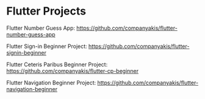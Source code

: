 # Flutter Projects

Flutter Number Guess App:
https://github.com/companyakis/flutter-number-guess-app

Flutter Sign-in Beginner Project:
https://github.com/companyakis/flutter-signin-beginner

Flutter Ceteris Paribus Beginner Project:
https://github.com/companyakis/flutter-cp-beginner

Flutter Navigation Beginner Project:
https://github.com/companyakis/flutter-navigation-beginner

